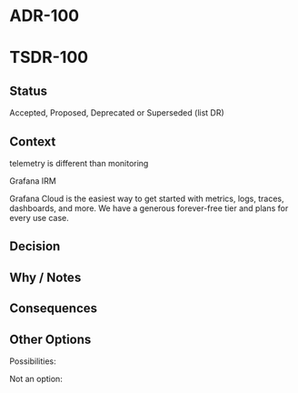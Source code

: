 # ADR-100
# TSDR-100

## Status

Accepted, Proposed, Deprecated or Superseded (list DR)

## Context

telemetry is different than monitoring

Grafana IRM 

Grafana Cloud is the easiest way to get started with metrics, logs, traces, dashboards, and more. We have a generous forever-free tier and plans for every use case.


## Decision



## Why / Notes



## Consequences



## Other Options

Possibilities:

Not an option:

